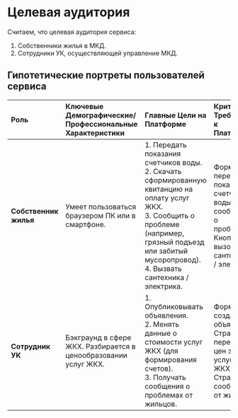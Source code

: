 # Целевая аудитория

Считаем, что целевая аудитория сервиса:

1. Собственники жилья в МКД.
2. Сотрудники УК, осуществляющей управление МКД.

## Гипотетические портреты пользователей сервиса
| Роль                  | Ключевые Демографические/Профессиональные Характеристики        | Главные Цели на Платформе                                                                                                                                                                                                        | Критичные Требования к Платформе                                                                          |
|:----------------------|:----------------------------------------------------------------|:---------------------------------------------------------------------------------------------------------------------------------------------------------------------------------------------------------------------------------|:----------------------------------------------------------------------------------------------------------|
| **Собственник жилья** | Умеет пользоваться браузером ПК или в смартфоне.                | 1. Передать показания счетчиков воды. <br/> 2. Скачать сформированную квитанцию на оплату услуг ЖКХ. <br/> 3. Сообщить о проблеме (например, грязный подъезд или забитый мусоропровод). <br/> 4. Вызвать сантехника / электрика. | Формы для передачи показаний счетчиков воды, сообщений о проблемах. Кнопка вызова сантехника / электрика. |
| **Сотрудник УК**      | Бэкграунд в сфере ЖКХ. Разбирается в ценообразовании услуг ЖКХ. | 1. Опубликовывать объявления. <br/> 2. Менять данные о стоимости услуг ЖКХ (для формирования счетов). <br/> 3. Получать сообщения о проблемах от жильцов.                                                                        | Форма для создания объявления. Страница с перечнем цен за услуги ЖКХ. Страница сообщений от жильцов.      |
